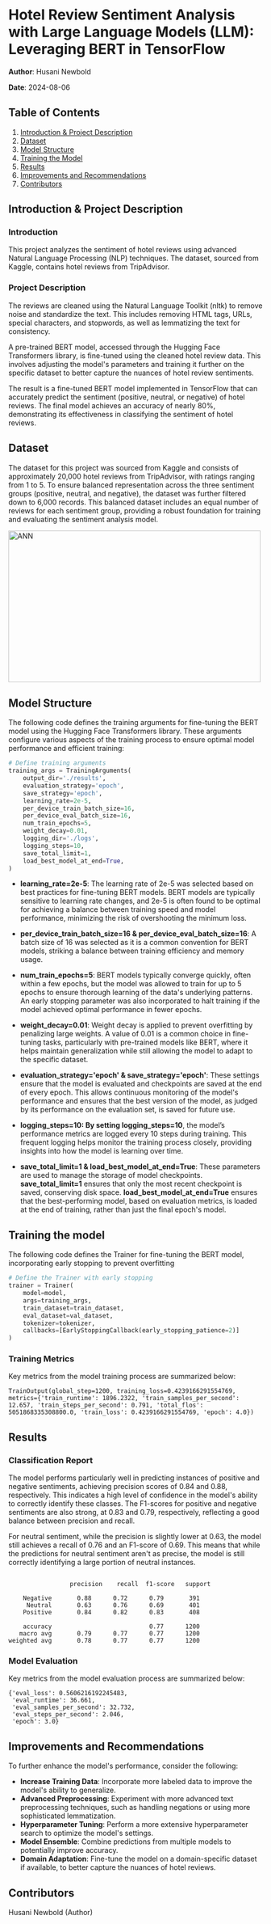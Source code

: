 # Hotel Review Sentiment Analysis with Large Language Models (LLM): Leveraging BERT in TensorFlow

**Author**: Husani Newbold

**Date**: 2024-08-06

## Table of Contents
1. [Introduction & Project Description](#introduction--project-description)
2. [Dataset](#dataset)
3. [Model Structure](#model-structure)
4. [Training the Model](#training-the-model)
5. [Results](#results)
6. [Improvements and Recommendations](#improvements-and-recommendations)
7. [Contributors](#contributors)

## Introduction & Project Description
### Introduction
This project analyzes the sentiment of hotel reviews using advanced Natural Language Processing (NLP) techniques. The dataset, sourced from Kaggle, contains hotel reviews from TripAdvisor.

### Project Description
The reviews are cleaned using the Natural Language Toolkit (nltk) to remove noise and standardize the text. This includes removing HTML tags, URLs, special characters, and stopwords, as well as lemmatizing the text for consistency.

A pre-trained BERT model, accessed through the Hugging Face Transformers library, is fine-tuned using the cleaned hotel review data. This involves adjusting the model's parameters and training it further on the specific dataset to better capture the nuances of hotel review sentiments.

The result is a fine-tuned BERT model implemented in TensorFlow that can accurately predict the sentiment (positive, neutral, or negative) of hotel reviews. The final model achieves an accuracy of nearly 80%, demonstrating its effectiveness in classifying the sentiment of hotel reviews.

## Dataset
The dataset for this project was sourced from Kaggle and consists of approximately 20,000 hotel reviews from TripAdvisor, with ratings ranging from 1 to 5. To ensure balanced representation across the three sentiment groups (positive, neutral, and negative), the dataset was further filtered down to 6,000 records. This balanced dataset includes an equal number of reviews for each sentiment group, providing a robust foundation for training and evaluating the sentiment analysis model.

<img src="Rating Distributions.png" alt="ANN" width="500" height="300">

## Model Structure
The following code defines the training arguments for fine-tuning the BERT model using the Hugging Face Transformers library. These arguments configure various aspects of the training process to ensure optimal model performance and efficient training:

```python
# Define training arguments
training_args = TrainingArguments(
    output_dir='./results',
    evaluation_strategy='epoch',
    save_strategy='epoch', 
    learning_rate=2e-5,
    per_device_train_batch_size=16,
    per_device_eval_batch_size=16,
    num_train_epochs=5,  
    weight_decay=0.01,
    logging_dir='./logs',
    logging_steps=10,
    save_total_limit=1,
    load_best_model_at_end=True,  
)

```
- **learning_rate=2e-5**: The learning rate of 2e-5 was selected based on best practices for fine-tuning BERT models. BERT models are typically sensitive to learning rate changes, and 2e-5 is often found to be optimal for achieving a balance between training speed and model performance, minimizing the risk of overshooting the minimum loss.

- **per_device_train_batch_size=16 & per_device_eval_batch_size=16**: A batch size of 16 was selected as it is a common convention for BERT models, striking a balance between training efficiency and memory usage.

- **num_train_epochs=5**: BERT models typically converge quickly, often within a few epochs, but the model was allowed to train for up to 5 epochs to ensure thorough learning of the data's underlying patterns. An early stopping parameter was also incorporated to halt training if the model achieved optimal performance in fewer epochs.

- **weight_decay=0.01**: Weight decay is applied to prevent overfitting by penalizing large weights. A value of 0.01 is a common choice in fine-tuning tasks, particularly with pre-trained models like BERT, where it helps maintain generalization while still allowing the model to adapt to the specific dataset.

- **evaluation_strategy='epoch' & save_strategy='epoch'**: These settings ensure that the model is evaluated and checkpoints are saved at the end of every epoch. This allows continuous monitoring of the model's performance and ensures that the best version of the model, as judged by its performance on the evaluation set, is saved for future use.

- **logging_steps=10: By setting logging_steps=10**, the model’s performance metrics are logged every 10 steps during training. This frequent logging helps monitor the training process closely, providing insights into how the model is learning over time.

- **save_total_limit=1 & load_best_model_at_end=True**: These parameters are used to manage the storage of model checkpoints. **save_total_limit=1** ensures that only the most recent checkpoint is saved, conserving disk space. **load_best_model_at_end=True** ensures that the best-performing model, based on evaluation metrics, is loaded at the end of training, rather than just the final epoch's model.

## Training the model
The following code defines the Trainer for fine-tuning the BERT model, incorporating early stopping to prevent overfitting

```python
# Define the Trainer with early stopping
trainer = Trainer(
    model=model,
    args=training_args,
    train_dataset=train_dataset,
    eval_dataset=val_dataset,
    tokenizer=tokenizer,
    callbacks=[EarlyStoppingCallback(early_stopping_patience=2)]  
)
```

### Training Metrics
Key metrics from the model training process are summarized below:

```
TrainOutput(global_step=1200, training_loss=0.4239166291554769, metrics={'train_runtime': 1896.2322, 'train_samples_per_second': 12.657, 'train_steps_per_second': 0.791, 'total_flos': 5051868335308800.0, 'train_loss': 0.4239166291554769, 'epoch': 4.0})
```

## Results
### Classification Report
The model performs particularly well in predicting instances of positive and negative sentiments, achieving precision scores of 0.84 and 0.88, respectively. This indicates a high level of confidence in the model's ability to correctly identify these classes. The F1-scores for positive and negative sentiments are also strong, at 0.83 and 0.79, respectively, reflecting a good balance between precision and recall.

For neutral sentiment, while the precision is slightly lower at 0.63, the model still achieves a recall of 0.76 and an F1-score of 0.69. This means that while the predictions for neutral sentiment aren't as precise, the model is still correctly identifying a large portion of neutral instances.

```
              
                 precision    recall  f1-score   support

    Negative       0.88      0.72      0.79       391
     Neutral       0.63      0.76      0.69       401
    Positive       0.84      0.82      0.83       408

    accuracy                           0.77      1200
   macro avg       0.79      0.77      0.77      1200
weighted avg       0.78      0.77      0.77      1200
```

### Model Evaluation

Key metrics from the model evaluation process are summarized below:

```
{'eval_loss': 0.5606216192245483,
 'eval_runtime': 36.661,
 'eval_samples_per_second': 32.732,
 'eval_steps_per_second': 2.046,
 'epoch': 3.0}
```
## Improvements and Recommendations

To further enhance the model's performance, consider the following:

- **Increase Training Data**: Incorporate more labeled data to improve the model's ability to generalize.
- **Advanced Preprocessing**: Experiment with more advanced text preprocessing techniques, such as handling negations or using more sophisticated lemmatization.
- **Hyperparameter Tuning**: Perform a more extensive hyperparameter search to optimize the model's settings.
- **Model Ensemble**: Combine predictions from multiple models to potentially improve accuracy.
- **Domain Adaptation**: Fine-tune the model on a domain-specific dataset if available, to better capture the nuances of hotel reviews.


## Contributors
Husani Newbold (Author)



